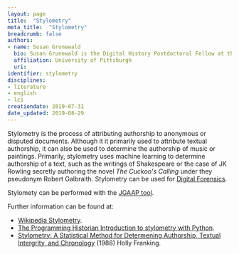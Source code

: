```yaml
---
layout: page
title:  "Stylometry"
meta_title:  "Stylometry"
breadcrumb: false
authors:
- name: Susan Grunewald
  bio: Susan Grunewald is the Digital History Postdoctoral Fellow at the University of Pittsburgh’s World History Center. She received her PhD from Carnegie Mellon University, where she was a two-time A.W. Mellon Fellow in Digital Humanities. Her research focuses on Soviet history, particularly German prisoners of war in the USSR during and after the Second World War.
  affiliation: University of Pittsburgh
  uri:
identifier: stylometry
disciplines:
- literature
- english
- lcs
creationdate: 2019-07-31
date_updated: 2019-08-29
---
```


Stylometry is the process of attributing authorship to anonymous or disputed documents. Although it it primarily used to attribute textual authorship, it can also be used to determine the authorship of music or paintings. Primarily, stylometry uses machine learning to determine authorship of a text, such as the writings of Shakespeare or the case of JK Rowling secretly authoring the novel *The Cuckoo's Calling* under they pseudonym Robert Galbraith. Stylometry can be used for [Digital Forensics](/_topics/DigitalForensics.md).

Stylomety can be performed with the [JGAAP tool](https://github.com/evllabs/JGAAP).

Further information can be found at:
 -  [Wikipedia Stylometry](https://en.wikipedia.org/wiki/Stylometry).
 -  [The Programming Historian Introduction to stylometry with Python](https://programminghistorian.org/en/lessons/introduction-to-stylometry-with-python).
 -  [Stylometry: A Statistical Method for Determening Authorship, Textual Intergrity, and Chronology](https://books.google.com/books?id=fSF4YgEACAAJ&dq=stylometry&hl=en&sa=X&ved=0ahUKEwiutJDDvt3jAhVvvlkKHeCVAIEQ6AEIKjAA) (1988) Holly Franking.

